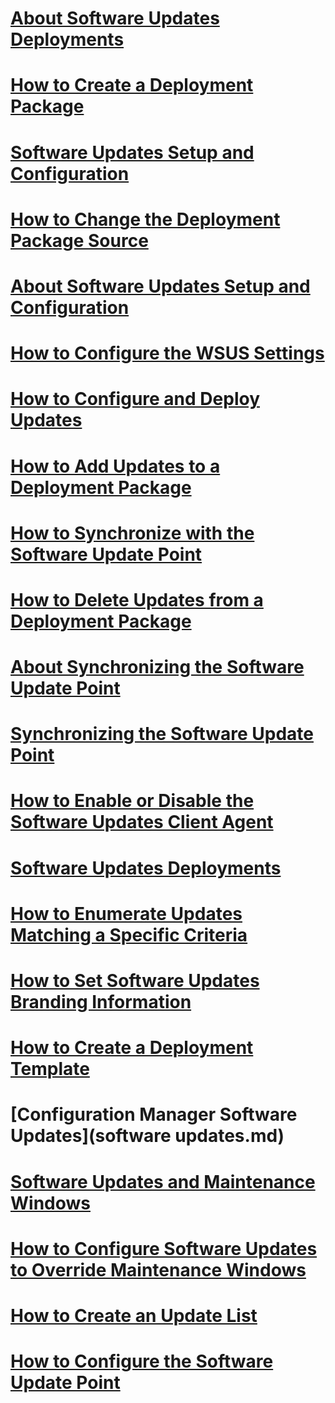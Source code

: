 # [About Software Updates Deployments](about-software-updates-deployments.md)
# [How to Create a Deployment Package](how-to-create-a-deployment-package.md)
# [Software Updates Setup and Configuration](software-updates-setup-and-configuration.md)
# [How to Change the Deployment Package Source](how-to-change-the-deployment-package-source.md)
# [About Software Updates Setup and Configuration](about-software-updates-setup-and-configuration.md)
# [How to Configure the WSUS Settings](how-to-configure-the-wsus-settings.md)
# [How to Configure and Deploy Updates](how-to-configure-and-deploy-updates.md)
# [How to Add Updates to a Deployment Package](how-to-add-updates-to-a-deployment-package.md)
# [How to Synchronize with the Software Update Point](how-to-synchronize-with-the-software-update-point.md)
# [How to Delete Updates from a Deployment Package](how-to-delete-updates-from-a-deployment-package.md)
# [About Synchronizing the Software Update Point](about-synchronizing-the-software-update-point.md)
# [Synchronizing the Software Update Point](synchronizing-the-software-update-point.md)
# [How to Enable or Disable the Software Updates Client Agent](how-to-enable-or-disable-the-software-updates-client-agent.md)
# [Software Updates Deployments](software-updates-deployments.md)
# [How to Enumerate Updates Matching a Specific Criteria](how-to-enumerate-updates-matching-a-specific-criteria.md)
# [How to Set Software Updates Branding Information](how-to-set-software-updates-branding-information.md)
# [How to Create a Deployment Template](how-to-create-a-deployment-template.md)
# [Configuration Manager Software Updates](software updates.md)
# [Software Updates and Maintenance Windows](software-updates-and-maintenance-windows.md)
# [How to Configure Software Updates to Override Maintenance Windows](how-to-configure-software-updates-to-override-maintenance-windows.md)
# [How to Create an Update List](how-to-create-an-update-list.md)
# [How to Configure the Software Update Point](how-to-configure-the-software-update-point.md)
